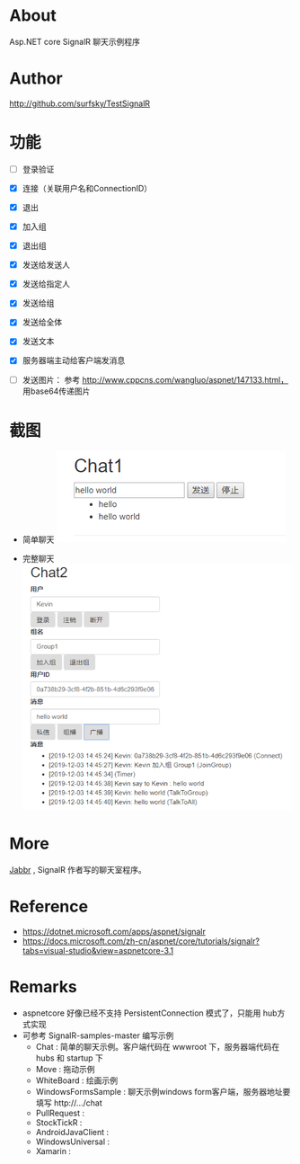 ﻿# About

Asp.NET core SignalR 聊天示例程序

# Author

<http://github.com/surfsky/TestSignalR>

# 功能
- [ ] 登录验证
- [x] 连接（关联用户名和ConnectionID）
- [x] 退出
- [x] 加入组
- [x] 退出组
- [x] 发送给发送人
- [x] 发送给指定人
- [x] 发送给组
- [x] 发送给全体
- [x] 发送文本
- [x] 服务器端主动给客户端发消息
- [ ] 发送图片： 参考 http://www.cppcns.com/wangluo/aspnet/147133.html， 用base64传递图片


# 截图

- 简单聊天
![](chat1.png)

- 完整聊天
![](chat2.png)

# More

[Jabbr](https://github.com/JabbR/JabbR) , SignalR 作者写的聊天室程序。



# Reference

- https://dotnet.microsoft.com/apps/aspnet/signalr
- https://docs.microsoft.com/zh-cn/aspnet/core/tutorials/signalr?tabs=visual-studio&view=aspnetcore-3.1


# Remarks

- aspnetcore 好像已经不支持 PersistentConnection 模式了，只能用 hub方式实现
- 可参考 SignalR-samples-master 编写示例
    - Chat                : 简单的聊天示例。客户端代码在 wwwroot 下，服务器端代码在 hubs 和 startup 下
    - Move                : 拖动示例
    - WhiteBoard          : 绘画示例
    - WindowsFormsSample  : 聊天示例windows form客户端，服务器地址要填写 http://.../chat
    - PullRequest         : 
    - StockTickR          : 
    - AndroidJavaClient   : 
    - WindowsUniversal    : 
    - Xamarin             : 



